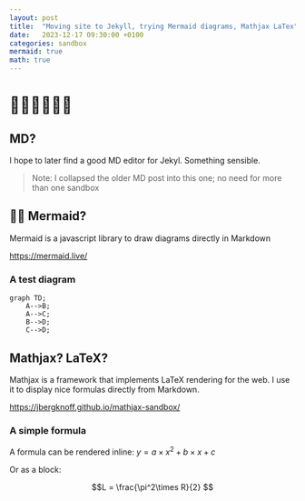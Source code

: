 ```yaml
---
layout: post
title:  "Moving site to Jekyll, trying Mermaid diagrams, Mathjax LaTex"
date:   2023-12-17 09:30:00 +0100
categories: sandbox
mermaid: true
math: true
---
```

# 🐱‍👤🐱‍👤🐱‍👤

## MD?

I hope to later find a good MD editor for Jekyl. Something sensible.

> Note: I collapsed the older MD post into this one; no need for more than one sandbox

## 🧜‍♀️ Mermaid?

Mermaid is a javascript library to draw diagrams directly in Markdown

https://mermaid.live/

### A test diagram

```mermaid
graph TD;
    A-->B;
    A-->C;
    B-->D;
    C-->D;
```


## Mathjax? LaTeX?

Mathjax is a framework that implements LaTeX rendering for the web. I use it to display nice formulas directly from Markdown.

https://jbergknoff.github.io/mathjax-sandbox/

### A simple formula

A formula can be rendered inline: $y = a\times x^2 + b\times x + c$

Or as a block:

$$L = \frac{\pi^2\times R}{2} $$